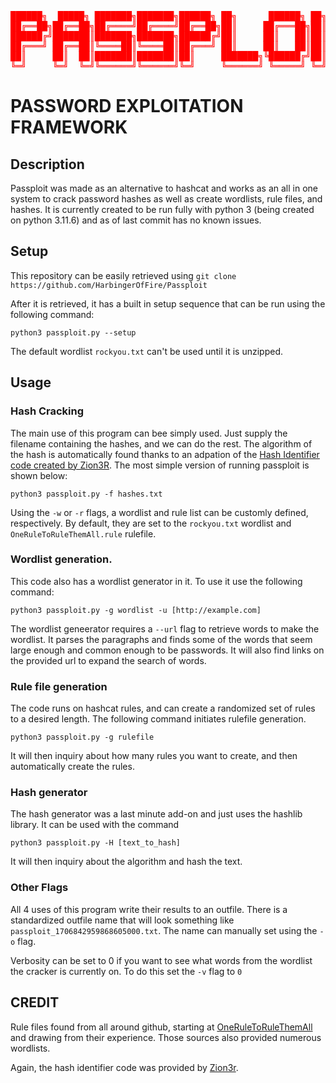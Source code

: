 <div style="color:red;">
<pre>
██████╗  █████╗ ███████╗███████╗██████╗ ██╗      ██████╗ ██╗████████╗
██╔══██╗██╔══██╗██╔════╝██╔════╝██╔══██╗██║     ██╔═══██╗██║╚══██╔══╝
██████╔╝███████║███████╗███████╗██████╔╝██║     ██║   ██║██║   ██║   
██╔═══╝ ██╔══██║╚════██║╚════██║██╔═══╝ ██║     ██║   ██║██║   ██║   
██║     ██║  ██║███████║███████║██║     ███████╗╚██████╔╝██║   ██║   
╚═╝     ╚═╝  ╚═╝╚══════╝╚══════╝╚═╝     ╚══════╝ ╚═════╝ ╚═╝   ╚═╝
</pre>
</div>

# PASSWORD EXPLOITATION FRAMEWORK
## Description
Passploit was made as an alternative to hashcat and works as an all in one system to crack password hashes as well as create wordlists, rule files, and hashes. It is currently created to be run fully with python 3 (being created on python 3.11.6) and as of last commit has no known issues. 

## Setup
This repository can be easily retrieved using 
`git clone https://github.com/HarbingerOfFire/Passploit`

After it is retrieved, it has a built in setup sequence that can be run using the following command:

`python3 passploit.py --setup`

The default wordlist `rockyou.txt` can't be used until it is unzipped. 

## Usage
### Hash Cracking
The main use of this program can bee simply used. Just supply the filename containing the hashes, and we can do the rest. 
The algorithm of the hash is automatically found thanks to an adpation of the [Hash Identifier code created by Zion3R](https://github.com/blackploit/hash-identifier).
The most simple version of running passploit is shown below:

`python3 passploit.py -f hashes.txt`

Using the `-w` or `-r` flags, a wordlist and rule list can be customly defined, respectively. By default, they are set to the `rockyou.txt` wordlist and `OneRuleToRuleThemAll.rule` rulefile. 

### Wordlist generation.
This code also has a wordlist generator in it. To use it use the following command:

`python3 passploit.py -g wordlist -u [http://example.com]`

The wordlist geneerator requires a `--url` flag to retrieve words to make the wordlist. It parses the paragraphs and finds some of the words that seem large enough and common enough to be passwords. It will also find links on the provided url to expand the search of words.

### Rule file generation
The code runs on hashcat rules, and can create a randomized set of rules to a desired length. The following command initiates rulefile generation.

`python3 passploit.py -g rulefile`

It will then inquiry about how many rules you want to create, and then automatically create the rules.

### Hash generator
The hash generator was a last minute add-on and just uses the hashlib library. It can be used with the command

`python3 passploit.py -H [text_to_hash]`

It will then inquiry about the algorithm and hash the text.

### Other Flags
All 4 uses of this program write their results to an outfile. There is a standardized outfile name that will look something like `passploit_1706842959868605000.txt`. The name can manually set using the `-o` flag.

Verbosity can be set to 0 if you want to see what words from the wordlist the cracker is currently on. To do this set the `-v` flag to `0`

## CREDIT
Rule files found from all around github, starting at [OneRuleToRuleThemAll](https://github.com/stealthsploit/Optimised-hashcat-Rule) and drawing from their experience. Those sources also provided numerous wordlists.

Again, the hash identifier code was provided by [Zion3r](https://github.com/blackploit/hash-identifier).

